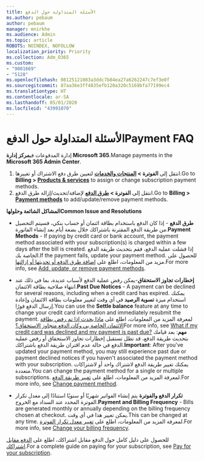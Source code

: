 ```yaml
---
title: الأسئلة المتداولة حول الدفع
ms.author: pebaum
author: pebaum
manager: mnirkhe
ms.audience: Admin
ms.topic: article
ROBOTS: NOINDEX, NOFOLLOW
localization_priority: Priority
ms.collection: Adm_O365
ms.custom:
- "9001669"
- "5128"
ms.openlocfilehash: 08125121083a3ddc7b84ea27a6262247c7ef3e0f
ms.sourcegitcommit: 87aa36e3ff4835efb120a320c5169bfa77199ec4
ms.translationtype: HT
ms.contentlocale: ar-SA
ms.lasthandoff: 05/01/2020
ms.locfileid: "43991070"
---
```

# <a name="payment-faq"></a><span data-ttu-id="33666-102">الأسئلة المتداولة حول الدفع</span><span class="sxs-lookup"><span data-stu-id="33666-102">Payment FAQ</span></span>

<span data-ttu-id="33666-103">إدارة المدفوعات في**مركز إدارة Microsoft 365**.</span><span class="sxs-lookup"><span data-stu-id="33666-103">Manage payments in the **Microsoft 365 Admin Center**.</span></span> 

1. <span data-ttu-id="33666-104">انتقل إلى **الفوترة > [المنتجات والخدمات](https://go.microsoft.com/fwlink/p/?linkid=842054)** لتعيين طرق دفع الاشتراك أو تغييرها.</span><span class="sxs-lookup"><span data-stu-id="33666-104">Go to **Billing > [Products & services](https://go.microsoft.com/fwlink/p/?linkid=842054)** to assign or change subscription payment methods.</span></span>
2. <span data-ttu-id="33666-105">انتقل إلى **الفوترة > [طرق الدفع](https://go.microsoft.com/fwlink/p/?linkid=2018806)** لإضافة/تحديث/إزالة طرق الدفع.</span><span class="sxs-lookup"><span data-stu-id="33666-105">Go to **Billing > [Payment methods](https://go.microsoft.com/fwlink/p/?linkid=2018806)** to add/update/remove payment methods.</span></span>

<span data-ttu-id="33666-106">**المشاكل الشائعة وحلولها**</span><span class="sxs-lookup"><span data-stu-id="33666-106">**Common Issue and Resolutions**</span></span>

- <span data-ttu-id="33666-107">**طرق الدفع** - إذا كان الدفع باستخدام بطاقة ائتمان أو حساب بنكي، فسيتم التحصيل من طريقة الدفع المقترنة باشتراكك خلال بضعة أيام بعد إنشاء الفاتورة.</span><span class="sxs-lookup"><span data-stu-id="33666-107">**Payment Methods** - If paying by credit card or bank account, the payment method associated with your subscription(s) is charged within a few days after the bill is created.</span></span> <span data-ttu-id="33666-108">إذا فشلت عملية الدفع، فقم بتحديث طريقة الدفع الخاصة بك.</span><span class="sxs-lookup"><span data-stu-id="33666-108">If the payment fails, update your payment method.</span></span> <span data-ttu-id="33666-109">للحصول على مزيد من المعلومات، اطلع على [إضافة طرق الدفع أو تحديثها أو إزالتها](https://go.microsoft.com/fwlink/?linkid=2118133).</span><span class="sxs-lookup"><span data-stu-id="33666-109">For more info, see [Add, update, or remove payment methods](https://go.microsoft.com/fwlink/?linkid=2118133).</span></span>

- <span data-ttu-id="33666-110">**إخطارات تجاوز الاستحقاق**-يمكن رفض عملية الدفع لأسباب عديدة، بما في ذلك عند انتهاء صلاحية بطاقة الائتمان.</span><span class="sxs-lookup"><span data-stu-id="33666-110">**Past Due Notices** - A payment can be declined for several reasons, including when a credit card has expired.</span></span> <span data-ttu-id="33666-111">يمكنك استخدام ميزة **تسوية الرصيد** في أي وقت لتغيير معلومات بطاقة الائتمان وإعادة إرسال الدفع فورًا.</span><span class="sxs-lookup"><span data-stu-id="33666-111">You can use the **Settle balance** feature at any time to change your credit card information and immediately resubmit the payment.</span></span> <span data-ttu-id="33666-112">لمعرفة المزيد من المعلومات، اطلع على [ماذا يحدث إذا تم رفض بطاقة الائتمان الخاصة بي وكان الدفع متجاوز الاستحقاق؟](https://docs.microsoft.com/microsoft-365/commerce/billing-and-payments/pay-for-your-subscription?view=o365-worldwide#what-if-my-credit-card-was-declined-and-my-payment-is-past-due)</span><span class="sxs-lookup"><span data-stu-id="33666-112">For more info, see [What if my credit card was declined and my payment is past due?](https://docs.microsoft.com/microsoft-365/commerce/billing-and-payments/pay-for-your-subscription?view=o365-worldwide#what-if-my-credit-card-was-declined-and-my-payment-is-past-due)</span></span> <span data-ttu-id="33666-113">**مهم**: بعد قيامك بتحديث طريقة الدفع، قد تظل تستقبل إخطارات تجاوز الاستحقاق أو رفض عملية الدفع في حالة عدم اقتران طريقة الدفع باشتراكك.</span><span class="sxs-lookup"><span data-stu-id="33666-113">**Important**: After you've updated your payment method, you may still experience past due or payment declined notices if you haven't associated the payment method with your subscription.</span></span> <span data-ttu-id="33666-114">يمكنك تغيير طريقة الدفع لاشتراك واحد أو لاشتراكات متعددة.</span><span class="sxs-lookup"><span data-stu-id="33666-114">You can change the payment method for a single or multiple subscriptions.</span></span> <span data-ttu-id="33666-115">لمعرفة المزيد من المعلومات، اطلع على [تغيير طريقة الدفع](https://docs.microsoft.com/microsoft-365/commerce/billing-and-payments/add-update-or-remove-credit-card-or-bank-account?view=o365-worldwide#change-a-payment-method).</span><span class="sxs-lookup"><span data-stu-id="33666-115">For more info, see [Change payment method](https://docs.microsoft.com/microsoft-365/commerce/billing-and-payments/add-update-or-remove-credit-card-or-bank-account?view=o365-worldwide#change-a-payment-method).</span></span>

- <span data-ttu-id="33666-116">**تكرار الدفع والفوترة** يتم إنشاء الفواتير شهريًا أو سنويًا استنادًا إلى معدل تكرار الفوترة المحدد عند السداد مع الخروج.</span><span class="sxs-lookup"><span data-stu-id="33666-116">**Payment and Billing Frequency** - Bills are generated monthly or annually depending on the billing frequency chosen at checkout.</span></span> <span data-ttu-id="33666-117">يمكن تغيير هذا في أي وقت.</span><span class="sxs-lookup"><span data-stu-id="33666-117">This can be changed at any time.</span></span> <span data-ttu-id="33666-118">لمعرفة المزيد من المعلومات، اطلع على [تغيير معدل تكرار الفوترة](https://go.microsoft.com/fwlink/?linkid=2119148).</span><span class="sxs-lookup"><span data-stu-id="33666-118">For more info, see [Change your billing frequency](https://go.microsoft.com/fwlink/?linkid=2119148).</span></span>

<span data-ttu-id="33666-119">للحصول على دليل كامل حول الدفع مقابل اشتراكك، اطلع على [الدفع مقابل اشتراكك](https://docs.microsoft.com/microsoft-365/commerce/billing-and-payments/pay-for-your-subscription?view=o365-worldwide).</span><span class="sxs-lookup"><span data-stu-id="33666-119">For a complete guide on paying for your subscription, see [Pay for your subscription](https://docs.microsoft.com/microsoft-365/commerce/billing-and-payments/pay-for-your-subscription?view=o365-worldwide).</span></span>
